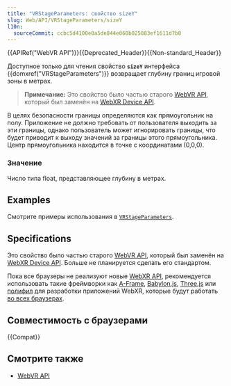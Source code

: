 ```yaml
---
title: "VRStageParameters: свойство sizeY"
slug: Web/API/VRStageParameters/sizeY
l10n:
  sourceCommit: ccbc5d4100e0a5de844e060b025883ef1611d7b8
---
```


{{APIRef("WebVR API")}}{{Deprecated_Header}}{{Non-standard_Header}}

Доступное только для чтения свойство **`sizeY`** интерфейса {{domxref("VRStageParameters")}} возвращает глубину границ игровой зоны в метрах.

> **Примечание:** Это свойство было частью старого [WebVR API](https://immersive-web.github.io/webvr/spec/1.1/), который был заменён на [WebXR Device API](https://immersive-web.github.io/webxr/).

В целях безопасности границы определяются как прямоугольник на полу. Приложение не должно требовать от пользователя выходить за эти границы, однако пользователь может игнорировать границы, что будет приводит к выходу значений за границы этого прямоугольника. Центр прямоугольника находится в точке с координатами (0,0,0).

### Значение

Число типа float, представляющее глубину в метрах.

## Examples

Смотрите примеры использования в [`VRStageParameters`](/ru/docs/Web/API/VRStageParameters#examples).

## Specifications

Это свойство было частью старого [WebVR API](https://immersive-web.github.io/webvr/spec/1.1/), который был заменён на [WebXR Device API](https://immersive-web.github.io/webxr/). Больше не планируется сделать его стандартом.

Пока все браузеры не реализуют новые [WebXR API](/ru/docs/Web/API/WebXR_Device_API/Fundamentals), рекомендуется использовать такие фреймворки как [A-Frame](https://aframe.io/), [Babylon.js](https://www.babylonjs.com/), [Three.js](https://threejs.org/) или [полифил](https://github.com/immersive-web/webxr-polyfill) для разработки приложений WebXR, которые будут работать [во всех браузерах](https://developer.oculus.com/documentation/web/port-vr-xr/).

## Совместимость с браузерами

{{Compat}}

## Смотрите также

- [WebVR API](/ru/docs/Web/API/WebVR_API)

